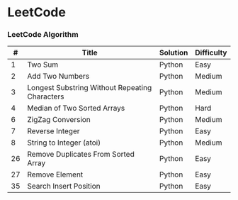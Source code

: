 # LeetCode

### LeetCode Algorithm

| #  | Title  | Solution | Difficulty |
| -- | ------ | -------- | ---------- |
| 1 | Two Sum | Python  | Easy |
| 2 | Add Two Numbers | Python  | Medium |
| 3 | Longest Substring Without Repeating Characters | Python | Medium |
| 4 | Median of Two Sorted Arrays | Python | Hard |
| 6 | ZigZag Conversion | Python | Medium|
| 7 | Reverse Integer | Python | Easy |
| 8 | String to Integer (atoi) | Python | Medium |
| 26 | Remove Duplicates From Sorted Array | Python | Easy |
| 27 | Remove Element | Python | Easy |
| 35 | Search Insert Position | Python | Easy |
